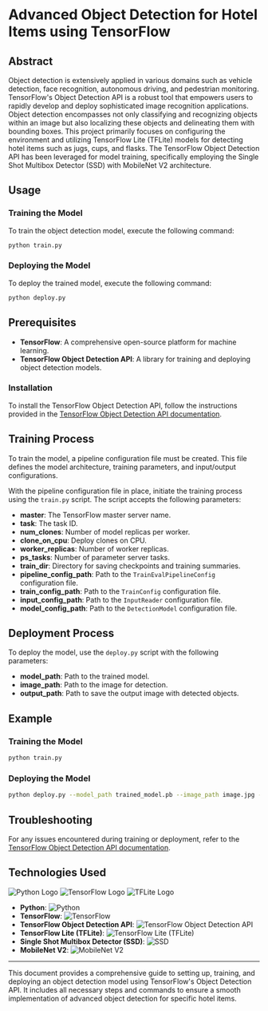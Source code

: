 <!--Object Detection Code Using TensorFlow Object Detection API
This code trains and deploys an object detection model using the TensorFlow Object Detection API. The model is trained to detect hotel items like a jug, cup, and flask.

Abstract

Object detection is widely utilized in several applications such as detecting vehicles, face detection, autonomous vehicles, and pedestrians on streets. TensorFlow's Object Detection API is a powerful tool that can quickly enable anyone to build and deploy powerful image recognition software. Object detection not only includes classifying and recognizing objects in an image but also localizes those objects and draws bounding boxes around them. This paper mostly focuses on setting up the environment and tflite model for detecting hotel items like jug, cup, and flask. We have used the Tensor Flow Object Detection API to train the model, and we have used the Single Shot Multibox Detector (SSD) MobileNet V2 algorithm for implementation.

Usage

To train the model, run the following command:

python train.py
To deploy the model, run the following command:

python deploy.py
Prerequisites

TensorFlow
TensorFlow Object Detection API
Installation

To install the TensorFlow Object Detection API, follow the instructions in the TensorFlow object detection API documentation: https://github.com/tensorflow/models/tree/master/research/object_detection.

Training

To train the model, you will need to create a pipeline configuration file. The pipeline configuration file specifies the model architecture, training parameters, and input and output configurations.

Once you have created a pipeline configuration file, you can train the model using the train.py script. The train.py script takes the following flags:

master: The name of the TensorFlow master to use.
task: The task id.
num_clones: The number of clones to deploy per worker.
clone_on_cpu: Whether to force clones to be deployed on CPU.
worker_replicas: The number of worker+trainer replicas.
ps_tasks: The number of parameter server tasks.
train_dir: The directory to save the checkpoints and training summaries.
pipeline_config_path: The path to a pipeline_pb2.TrainEvalPipelineConfig config file. If provided, other configs are ignored.
train_config_path: The path to a train_pb2.TrainConfig config file.
input_config_path: The path to an input_reader_pb2.InputReader config file.
model_config_path: The path to a model_pb2.DetectionModel config file.
Deployment

To deploy the model, you can use the deploy.py script. The deploy.py script takes the following flags:

model_path: The path to the trained model.
image_path: The path to the image to be detected.
output_path: The path to the output image with the detected objects.
Example

The following example shows how to train and deploy the model:

# Train the model.
python train.py

# Deploy the model.


python deploy.py --model_path trained_model.pb --image_path image.jpg --output_path output.jpg
Troubleshooting

If you are having problems training or deploying the model, please refer to the TensorFlow object detection API documentation: https://github.com/tensorflow/models/tree/master/research/object_detection.
-->

# Advanced Object Detection for Hotel Items using TensorFlow

## Abstract

Object detection is extensively applied in various domains such as vehicle detection, face recognition, autonomous driving, and pedestrian monitoring. TensorFlow's Object Detection API is a robust tool that empowers users to rapidly develop and deploy sophisticated image recognition applications. Object detection encompasses not only classifying and recognizing objects within an image but also localizing these objects and delineating them with bounding boxes. This project primarily focuses on configuring the environment and utilizing TensorFlow Lite (TFLite) models for detecting hotel items such as jugs, cups, and flasks. The TensorFlow Object Detection API has been leveraged for model training, specifically employing the Single Shot Multibox Detector (SSD) with MobileNet V2 architecture.

## Usage

### Training the Model
To train the object detection model, execute the following command:

```bash
python train.py
```

### Deploying the Model
To deploy the trained model, execute the following command:

```bash
python deploy.py
```

## Prerequisites

- **TensorFlow**: A comprehensive open-source platform for machine learning.
- **TensorFlow Object Detection API**: A library for training and deploying object detection models.

### Installation
To install the TensorFlow Object Detection API, follow the instructions provided in the [TensorFlow Object Detection API documentation](https://github.com/tensorflow/models/tree/master/research/object_detection).

## Training Process

To train the model, a pipeline configuration file must be created. This file defines the model architecture, training parameters, and input/output configurations.

With the pipeline configuration file in place, initiate the training process using the `train.py` script. The script accepts the following parameters:

- **master**: The TensorFlow master server name.
- **task**: The task ID.
- **num_clones**: Number of model replicas per worker.
- **clone_on_cpu**: Deploy clones on CPU.
- **worker_replicas**: Number of worker replicas.
- **ps_tasks**: Number of parameter server tasks.
- **train_dir**: Directory for saving checkpoints and training summaries.
- **pipeline_config_path**: Path to the `TrainEvalPipelineConfig` configuration file.
- **train_config_path**: Path to the `TrainConfig` configuration file.
- **input_config_path**: Path to the `InputReader` configuration file.
- **model_config_path**: Path to the `DetectionModel` configuration file.

## Deployment Process

To deploy the model, use the `deploy.py` script with the following parameters:

- **model_path**: Path to the trained model.
- **image_path**: Path to the image for detection.
- **output_path**: Path to save the output image with detected objects.

## Example

### Training the Model
```bash
python train.py
```

### Deploying the Model
```bash
python deploy.py --model_path trained_model.pb --image_path image.jpg --output_path output.jpg
```

## Troubleshooting
For any issues encountered during training or deployment, refer to the [TensorFlow Object Detection API documentation](https://github.com/tensorflow/models/tree/master/research/object_detection).

## Technologies Used

![Python Logo](https://banner2.cleanpng.com/20180804/loe/kisspng-programming-in-python-3-a-complete-introduction-t-python-web-development-amp-technology-resource-5b663c2cebcc63.9219693015334267329659.jpg)
![TensorFlow Logo](https://upload.wikimedia.org/wikipedia/commons/a/ab/TensorFlow_logo.svg)
![TFLite Logo](https://storage.googleapis.com/gweb-developer-goog-blog-assets/images_archive/original_images/image1_v7xhr8h.png)

- **Python**: ![Python](https://img.shields.io/badge/Python-3776AB?style=for-the-badge&logo=python&logoColor=white)
- **TensorFlow**: ![TensorFlow](https://img.shields.io/badge/TensorFlow-FF6F00?style=for-the-badge&logo=tensorflow&logoColor=white)
- **TensorFlow Object Detection API**: ![TensorFlow Object Detection API](https://img.shields.io/badge/TensorFlow_Object_Detection_API-FF6F00?style=for-the-badge&logo=tensorflow&logoColor=white)
- **TensorFlow Lite (TFLite)**: ![TensorFlow Lite (TFLite)](https://img.shields.io/badge/TensorFlow_Lite_(TFLite)-FF6F00?style=for-the-badge&logo=tensorflow&logoColor=white)
- **Single Shot Multibox Detector (SSD)**: ![SSD](https://img.shields.io/badge/SSD-FF6F00?style=for-the-badge&logo=tensorflow&logoColor=white)
- **MobileNet V2**: ![MobileNet V2](https://img.shields.io/badge/MobileNet_V2-FF6F00?style=for-the-badge&logo=tensorflow&logoColor=white)


---

This document provides a comprehensive guide to setting up, training, and deploying an object detection model using TensorFlow's Object Detection API. It includes all necessary steps and commands to ensure a smooth implementation of advanced object detection for specific hotel items.
